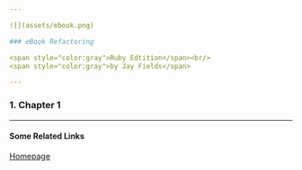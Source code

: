 ```yaml
---

![](assets/ebook.png)

### eBook Refactoring

<span style="color:gray">Ruby Edtition</span><br/>
<span style="color:gray">by Jay Fields</span>

---
```


### 1. Chapter 1

---

#### Some Related Links

[Homepage](http://www.informit.com/store/refactoring-ruby-edition-ruby-edition-9780321984135)
